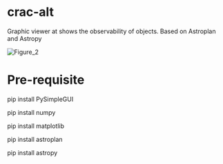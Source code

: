# crac-alt
Graphic viewer at shows the observability of objects. Based on Astroplan and Astropy

![Figure_2](https://user-images.githubusercontent.com/29541165/201894546-bc0d3fb9-d01e-4a88-b79e-4a2caebaf70e.png)

# Pre-requisite
pip install PySimpleGUI

pip install numpy

pip install matplotlib

pip install astroplan

pip install astropy
